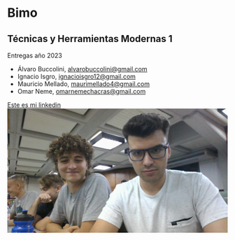 # Bimo
## Técnicas y Herramientas Modernas 1
Entregas año 2023
* Álvaro Buccolini, <alvarobuccolini@gmail.com>
* Ignacio Isgro, <ignacioisgro12@gmail.com>
* Mauricio Mellado, <maurimellado4@gmail.com>
* Omar Neme, <omarnemechacras@gmail.com>

[Este es mi linkedin](https://www.linkedin.com/)
![Cambiar foto](WIN_20230315_19_38_27_Pro.jpg)

